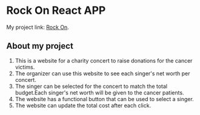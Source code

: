 # Rock On React APP


My project link: [Rock On](https://epic-elion-a7f545.netlify.app/).

## About my project
<ol>
    <li>This is a website for a charity concert to raise donations for the cancer victims.</li>
    <li>The organizer can use this website to see each singer's net worth per concert.</li>
    <li>The singer can be selected for the concert to match the total budget.Each singer's net worth will be given to the cancer patients.
    <li>The website has a functional button that can be used to select a singer.</li>
    <li>The website can update the total cost after each click.</li>
</ol>